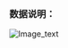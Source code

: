 ### 数据说明：

![Image_text](https://raw.githubusercontent.com/OneStepAndTwoSteps/data_mining_analysis/master/%E6%95%B0%E6%8D%AE%E5%88%86%E6%9E%90%E6%A1%88%E4%BE%8B%EF%BC%9A/%E4%BF%A1%E7%94%A8%E5%8D%A1%E8%BF%9D%E7%BA%A6%E5%88%86%E6%9E%90/1.png)
